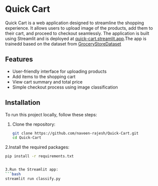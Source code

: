 # Quick Cart

Quick Cart is a web application designed to streamline the shopping experience. It allows users to upload image of the products, add them to their cart, and proceed to checkout seamlessly. The application is built using Streamlit and is deployed at [quick-cart.streamlit.app](https://quick-cart.streamlit.app).The app is trainedd based on the dataset from [GroceryStoreDataset](https://github.com/marcusklasson/GroceryStoreDataset)

## Features

- User-friendly interface for uploading products
- Add items to the shopping cart
- View cart summary and total price
- Simple checkout process using image classification

## Installation

To run this project locally, follow these steps:

1. Clone the repository:
   ```bash
   git clone https://github.com/naveen-rajesh/Quick-Cart.git
   cd Quick-Cart

2.Install the required packages:
  ```bash
  pip install -r requirements.txt


3.Run the Streamlit app:
  ```bash
  streamlit run classify.py
